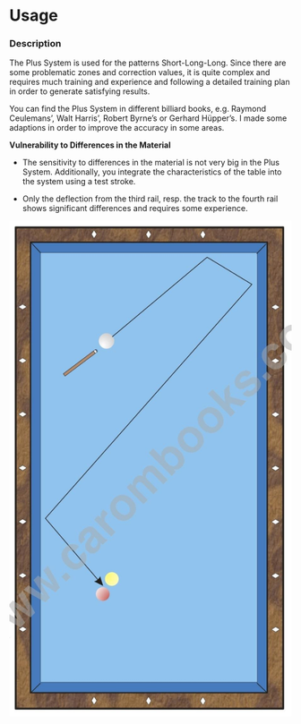 # Usage

### Description

The Plus System is used for the patterns Short-Long-Long. Since there are some problematic zones and correction values, it is quite complex and requires much training and experience and following a detailed training plan in order to generate satisfying results.

You can find the Plus System in different billiard books, e.g. Raymond Ceulemans’, Walt Harris’, Robert Byrne’s or Gerhard Hüpper’s. I made some adaptions in order to improve the accuracy in some areas.

**Vulnerability to Differences in the Material**

* The sensitivity to differences in the material is not very big in the Plus System. Additionally, you integrate the characteristics of the table into the system using a test stroke.

* Only the deflection from the third rail, resp. the track to the fourth rail shows significant differences and requires some experience.

![](/en/plus-system/P01.jpg)
